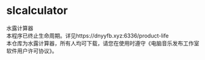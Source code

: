 # slcalculator
水露计算器<br>
本程序已终止生命周期。详见https://dnyyfb.xyz:6336/product-life<br>
本仓库为水露计算器，所有人均可下载，请您在使用时遵守《电脑音乐发布工作室软件用户许可协议》。<br>
